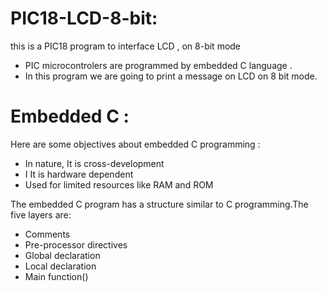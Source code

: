 # PIC18-LCD-8-bit:
this is a PIC18 program to interface LCD , on 8-bit mode 

- PIC microcontrolers are programmed by embedded C language .
- In this program we are going to print a message on LCD on 8 bit mode.

# Embedded C :

Here are some objectives about embedded C programming :
- In nature, It is cross-development
- I	It is hardware dependent
- Used for limited resources like RAM and ROM

The embedded C program has a structure similar to C programming.The five layers are:
- Comments
- Pre-processor directives
- Global declaration
- Local declaration
- Main function()


